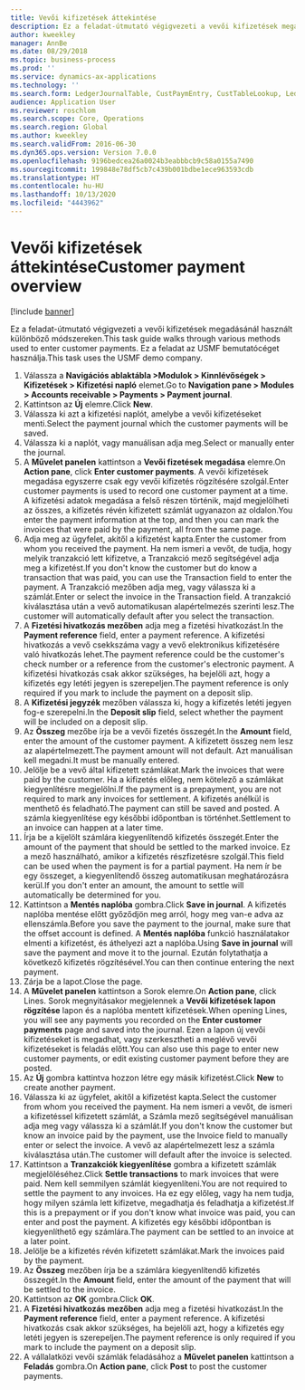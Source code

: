 ```yaml
---
title: Vevői kifizetések áttekintése
description: Ez a feladat-útmutató végigvezeti a vevői kifizetések megadásánál használt különböző módszereken.
author: kweekley
manager: AnnBe
ms.date: 08/29/2018
ms.topic: business-process
ms.prod: ''
ms.service: dynamics-ax-applications
ms.technology: ''
ms.search.form: LedgerJournalTable, CustPaymEntry, CustTableLookup, LedgerJournalTransCustPaym, CustOpenTrans, BankAccountTableLookUp
audience: Application User
ms.reviewer: roschlom
ms.search.scope: Core, Operations
ms.search.region: Global
ms.author: kweekley
ms.search.validFrom: 2016-06-30
ms.dyn365.ops.version: Version 7.0.0
ms.openlocfilehash: 9196bedcea26a0024b3eabbbcb9c58a0155a7490
ms.sourcegitcommit: 199848e78df5cb7c439b001bdbe1ece963593cdb
ms.translationtype: HT
ms.contentlocale: hu-HU
ms.lasthandoff: 10/13/2020
ms.locfileid: "4443962"
---
```

# <a name="customer-payment-overview"></a><span data-ttu-id="94442-103">Vevői kifizetések áttekintése</span><span class="sxs-lookup"><span data-stu-id="94442-103">Customer payment overview</span></span>

[!include [banner](../../includes/banner.md)]

<span data-ttu-id="94442-104">Ez a feladat-útmutató végigvezeti a vevői kifizetések megadásánál használt különböző módszereken.</span><span class="sxs-lookup"><span data-stu-id="94442-104">This task guide walks through various methods used to enter customer payments.</span></span> <span data-ttu-id="94442-105">Ez a feladat az USMF bemutatócéget használja.</span><span class="sxs-lookup"><span data-stu-id="94442-105">This task uses the USMF demo company.</span></span>

1. <span data-ttu-id="94442-106">Válassza a **Navigációs ablaktábla >Modulok > Kinnlévőségek > Kifizetések > Kifizetési napló** elemet.</span><span class="sxs-lookup"><span data-stu-id="94442-106">Go to **Navigation pane > Modules > Accounts receivable > Payments > Payment journal**.</span></span>
2. <span data-ttu-id="94442-107">Kattintson az **Új** elemre.</span><span class="sxs-lookup"><span data-stu-id="94442-107">Click **New**.</span></span>
3. <span data-ttu-id="94442-108">Válassza ki azt a kifizetési naplót, amelybe a vevői kifizetéseket menti.</span><span class="sxs-lookup"><span data-stu-id="94442-108">Select the payment journal which the customer payments will be saved.</span></span>
4. <span data-ttu-id="94442-109">Válassza ki a naplót, vagy manuálisan adja meg.</span><span class="sxs-lookup"><span data-stu-id="94442-109">Select or manually enter the journal.</span></span>
5. <span data-ttu-id="94442-110">A **Művelet panelen** kattintson a **Vevői fizetések megadása** elemre.</span><span class="sxs-lookup"><span data-stu-id="94442-110">On **Action pane**, click **Enter customer payments**.</span></span> <span data-ttu-id="94442-111">A vevői kifizetések megadása egyszerre csak egy vevői kifizetés rögzítésére szolgál.</span><span class="sxs-lookup"><span data-stu-id="94442-111">Enter customer payments is used to record one customer payment at a time.</span></span> <span data-ttu-id="94442-112">A kifizetési adatok megadása a felső részen történik, majd megjelölheti az összes, a kifizetés révén kifizetett számlát ugyanazon az oldalon.</span><span class="sxs-lookup"><span data-stu-id="94442-112">You enter the payment information at the top, and then you can mark the invoices that were paid by the payment, all from the same page.</span></span>  
6. <span data-ttu-id="94442-113">Adja meg az ügyfelet, akitől a kifizetést kapta.</span><span class="sxs-lookup"><span data-stu-id="94442-113">Enter the customer from whom you received the payment.</span></span> <span data-ttu-id="94442-114">Ha nem ismeri a vevőt, de tudja, hogy melyik tranzakció lett kifizetve, a Tranzakció mező segítségével adja meg a kifizetést.</span><span class="sxs-lookup"><span data-stu-id="94442-114">If you don't know the customer but do know a transaction that was paid, you can use the Transaction field to enter the payment.</span></span> <span data-ttu-id="94442-115">A Tranzakció mezőben adja meg, vagy válassza ki a számlát.</span><span class="sxs-lookup"><span data-stu-id="94442-115">Enter or select the invoice in the Transaction field.</span></span> <span data-ttu-id="94442-116">A tranzakció kiválasztása után a vevő automatikusan alapértelmezés szerinti lesz.</span><span class="sxs-lookup"><span data-stu-id="94442-116">The customer will automatically default after you select the transaction.</span></span>
7. <span data-ttu-id="94442-117">A **Fizetési hivatkozás mezőben** adja meg a fizetési hivatkozást.</span><span class="sxs-lookup"><span data-stu-id="94442-117">In the **Payment reference** field, enter a payment reference.</span></span> <span data-ttu-id="94442-118">A kifizetési hivatkozás a vevő csekkszáma vagy a vevő elektronikus kifizetésére való hivatkozás lehet.</span><span class="sxs-lookup"><span data-stu-id="94442-118">The payment reference could be the customer's check number or a reference from the customer's electronic payment.</span></span> <span data-ttu-id="94442-119">A kifizetési hivatkozás csak akkor szükséges, ha bejelöli azt, hogy a kifizetés egy letéti jegyen is szerepeljen.</span><span class="sxs-lookup"><span data-stu-id="94442-119">The payment reference is only required if you mark to include the payment on a deposit slip.</span></span>  
8. <span data-ttu-id="94442-120">A **Kifizetési jegyzék** mezőben válassza ki, hogy a kifizetés letéti jegyen fog-e szerepelni.</span><span class="sxs-lookup"><span data-stu-id="94442-120">In the **Deposit slip** field, select whether the payment will be included on a deposit slip.</span></span> 
9. <span data-ttu-id="94442-121">Az **Összeg** mezőbe írja be a vevői fizetés összegét.</span><span class="sxs-lookup"><span data-stu-id="94442-121">In the **Amount** field, enter the amount of the customer payment.</span></span> <span data-ttu-id="94442-122">A kifizetett összeg nem lesz az alapértelmezett.</span><span class="sxs-lookup"><span data-stu-id="94442-122">The payment amount will not default.</span></span> <span data-ttu-id="94442-123">Azt manuálisan kell megadni.</span><span class="sxs-lookup"><span data-stu-id="94442-123">It must be manually entered.</span></span> 
10. <span data-ttu-id="94442-124">Jelölje be a vevő által kifizetett számlákat.</span><span class="sxs-lookup"><span data-stu-id="94442-124">Mark the invoices that were paid by the customer.</span></span> <span data-ttu-id="94442-125">Ha a kifizetés előleg, nem kötelező a számlákat kiegyenlítésre megjelölni.</span><span class="sxs-lookup"><span data-stu-id="94442-125">If the payment is a prepayment, you are not required to mark any invoices for settlement.</span></span> <span data-ttu-id="94442-126">A kifizetés anélkül is menthető és feladható.</span><span class="sxs-lookup"><span data-stu-id="94442-126">The payment can still be saved and posted.</span></span> <span data-ttu-id="94442-127">A számla kiegyenlítése egy későbbi időpontban is történhet.</span><span class="sxs-lookup"><span data-stu-id="94442-127">Settlement to an invoice can happen at a later time.</span></span>
11. <span data-ttu-id="94442-128">Írja be a kijelölt számlára kiegyenlítendő kifizetés összegét.</span><span class="sxs-lookup"><span data-stu-id="94442-128">Enter the amount of the payment that should be settled to the marked invoice.</span></span> <span data-ttu-id="94442-129">Ez a mező használható, amikor a kifizetés részfizetésre szolgál.</span><span class="sxs-lookup"><span data-stu-id="94442-129">This field can be used when the payment is for a partial payment.</span></span> <span data-ttu-id="94442-130">Ha nem ír be egy összeget, a kiegyenlítendő összeg automatikusan meghatározásra kerül.</span><span class="sxs-lookup"><span data-stu-id="94442-130">If you don't enter an amount, the amount to settle will automatically be determined for you.</span></span>
12. <span data-ttu-id="94442-131">Kattintson a **Mentés naplóba** gombra.</span><span class="sxs-lookup"><span data-stu-id="94442-131">Click **Save in journal**.</span></span> <span data-ttu-id="94442-132">A kifizetés naplóba mentése előtt győződjön meg arról, hogy meg van-e adva az ellenszámla.</span><span class="sxs-lookup"><span data-stu-id="94442-132">Before you save the payment to the journal, make sure that the offset account is defined.</span></span> <span data-ttu-id="94442-133">A **Mentés naplóba** funkció használatakor elmenti a kifizetést, és áthelyezi azt a naplóba.</span><span class="sxs-lookup"><span data-stu-id="94442-133">Using **Save in journal** will save the payment and move it to the journal.</span></span> <span data-ttu-id="94442-134">Ezután folytathatja a következő kifizetés rögzítésével.</span><span class="sxs-lookup"><span data-stu-id="94442-134">You can then continue entering the next payment.</span></span>
13. <span data-ttu-id="94442-135">Zárja be a lapot.</span><span class="sxs-lookup"><span data-stu-id="94442-135">Close the page.</span></span>
14. <span data-ttu-id="94442-136">A **Művelet panelen** kattintson a Sorok elemre.</span><span class="sxs-lookup"><span data-stu-id="94442-136">On **Action pane**, click Lines.</span></span> <span data-ttu-id="94442-137">Sorok megnyitásakor megjelennek a **Vevői kifizetések lapon rögzítése** lapon és a naplóba mentett kifizetések.</span><span class="sxs-lookup"><span data-stu-id="94442-137">When opening Lines, you will see any payments you recorded on the **Enter customer payments** page and saved into the journal.</span></span> <span data-ttu-id="94442-138">Ezen a lapon új vevői kifizetéseket is megadhat, vagy szerkesztheti a meglévő vevői kifizetéseket is feladás előtt.</span><span class="sxs-lookup"><span data-stu-id="94442-138">You can also use this page to enter new customer payments, or edit existing customer payment before they are posted.</span></span>
15. <span data-ttu-id="94442-139">Az **Új** gombra kattintva hozzon létre egy másik kifizetést.</span><span class="sxs-lookup"><span data-stu-id="94442-139">Click **New** to create another payment.</span></span> 
16. <span data-ttu-id="94442-140">Válassza ki az ügyfelet, akitől a kifizetést kapta.</span><span class="sxs-lookup"><span data-stu-id="94442-140">Select the customer from whom you received the payment.</span></span> <span data-ttu-id="94442-141">Ha nem ismeri a vevőt, de ismeri a kifizetéssel kifizetett számlát, a Számla mező segítségével manuálisan adja meg vagy válassza ki a számlát.</span><span class="sxs-lookup"><span data-stu-id="94442-141">If you don't know the customer but know an invoice paid by the payment, use the Invoice field to manually enter or select the invoice.</span></span> <span data-ttu-id="94442-142">A vevő az alapértelmezett lesz a számla kiválasztása után.</span><span class="sxs-lookup"><span data-stu-id="94442-142">The customer will default after the invoice is selected.</span></span>  
17. <span data-ttu-id="94442-143">Kattintson a **Tranzakciók kiegyenlítése** gombra a kifizetett számlák megjelöléséhez.</span><span class="sxs-lookup"><span data-stu-id="94442-143">Click **Settle transactions** to mark invoices that were paid.</span></span> <span data-ttu-id="94442-144">Nem kell semmilyen számlát kiegyenlíteni.</span><span class="sxs-lookup"><span data-stu-id="94442-144">You are not required to settle the payment to any invoices.</span></span> <span data-ttu-id="94442-145">Ha ez egy előleg, vagy ha nem tudja, hogy milyen számla lett kifizetve, megadhatja és feladhatja a kifizetést.</span><span class="sxs-lookup"><span data-stu-id="94442-145">If this is a prepayment or if you don't know what invoice was paid, you can enter and post the payment.</span></span> <span data-ttu-id="94442-146">A kifizetés egy későbbi időpontban is kiegyenlíthető egy számlára.</span><span class="sxs-lookup"><span data-stu-id="94442-146">The payment can be settled to an invoice at a later point.</span></span>  
18. <span data-ttu-id="94442-147">Jelölje be a kifizetés révén kifizetett számlákat.</span><span class="sxs-lookup"><span data-stu-id="94442-147">Mark the invoices paid by the payment.</span></span> 
19. <span data-ttu-id="94442-148">Az **Összeg** mezőben írja be a számlára kiegyenlítendő kifizetés összegét.</span><span class="sxs-lookup"><span data-stu-id="94442-148">In the **Amount** field, enter the amount of the payment that will be settled to the invoice.</span></span>
20. <span data-ttu-id="94442-149">Kattintson az **OK** gombra.</span><span class="sxs-lookup"><span data-stu-id="94442-149">Click **OK**.</span></span>
21. <span data-ttu-id="94442-150">A **Fizetési hivatkozás mezőben** adja meg a fizetési hivatkozást.</span><span class="sxs-lookup"><span data-stu-id="94442-150">In the **Payment reference** field, enter a payment reference.</span></span> <span data-ttu-id="94442-151">A kifizetési hivatkozás csak akkor szükséges, ha bejelöli azt, hogy a kifizetés egy letéti jegyen is szerepeljen.</span><span class="sxs-lookup"><span data-stu-id="94442-151">The payment reference is only required if you mark to include the payment on a deposit slip.</span></span>  
22. <span data-ttu-id="94442-152">A vállalatközi vevői számlák feladásához a **Művelet panelen** kattintson a **Feladás** gombra.</span><span class="sxs-lookup"><span data-stu-id="94442-152">On **Action pane**, click **Post** to post the customer payments.</span></span> 

